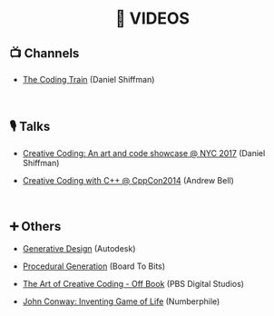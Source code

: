 <h1 align="center">🎥 VIDEOS</h1>

<h2>📺 Channels</h2>

- [The Coding Train](https://www.youtube.com/channel/UCvjgXvBlbQiydffZU7m1_aw) (Daniel Shiffman)

<br/>

<h2>🎙️ Talks</h2>

- [Creative Coding: An art and code showcase @ NYC 2017](https://www.youtube.com/watch?v=68JUaszsvmU) (Daniel Shiffman)

- [Creative Coding with C++ @ CppCon2014](https://www.youtube.com/watch?v=ndUtK5IZslc) (Andrew Bell)

<br/>

<h2>➕ Others</h2>

- [Generative Design](https://www.youtube.com/watch?v=CtYRfMzmWFU) (Autodesk)

- [Procedural Generation](https://www.youtube.com/playlist?list=PL5KbKbJ6Gf9-FZIwc1M7dbpJIslv-GWFY) (Board To Bits)

- [The Art of Creative Coding - Off Book](https://www.youtube.com/watch?v=eBV14-3LT-g) (PBS Digital Studios)

- [John Conway: Inventing Game of Life](https://www.youtube.com/watch?v=R9Plq-D1gEk) (Numberphile)
